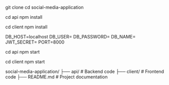 git clone <repository-url>
cd social-media-application

cd api
npm install

cd client
npm install

DB_HOST=localhost
DB_USER=<your-database-username>
DB_PASSWORD=<your-database-password>
DB_NAME=<your-database-name>
JWT_SECRET=<your-secret-key>
PORT=8000

cd api
npm start

cd client
npm start

social-media-application/
├── api/                 # Backend code
├── client/              # Frontend code
├── README.md            # Project documentation
